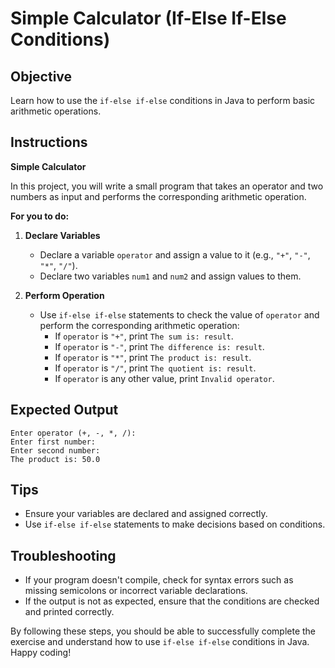 # Simple Calculator (If-Else If-Else Conditions)

## Objective
Learn how to use the `if-else if-else` conditions in Java to perform basic arithmetic operations.

## Instructions

**Simple Calculator**

In this project, you will write a small program that takes an operator and two numbers as input and performs the corresponding arithmetic operation.

**For you to do:**

1. **Declare Variables**
    - Declare a variable `operator` and assign a value to it (e.g., `"+"`, `"-"`, `"*"`, `"/"`).
    - Declare two variables `num1` and `num2` and assign values to them.

2. **Perform Operation**
    - Use `if-else if-else` statements to check the value of `operator` and perform the corresponding arithmetic operation:
        - If `operator` is `"+"`, print `The sum is: result`.
        - If `operator` is `"-"`, print `The difference is: result`.
        - If `operator` is `"*"`, print `The product is: result`.
        - If `operator` is `"/"`, print `The quotient is: result`.
        - If `operator` is any other value, print `Invalid operator`.

## Expected Output
```
Enter operator (+, -, *, /):
Enter first number:
Enter second number:
The product is: 50.0
```

## Tips
- Ensure your variables are declared and assigned correctly.
- Use `if-else if-else` statements to make decisions based on conditions.

## Troubleshooting
- If your program doesn't compile, check for syntax errors such as missing semicolons or incorrect variable declarations.
- If the output is not as expected, ensure that the conditions are checked and printed correctly.

By following these steps, you should be able to successfully complete the exercise and understand how to use `if-else if-else` conditions in Java. Happy coding!
